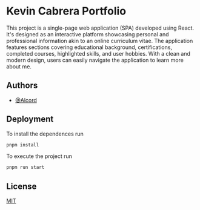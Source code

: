 
# Kevin Cabrera Portfolio

This project is a single-page web application (SPA) developed using React. It's designed as an interactive platform showcasing personal and professional information akin to an online curriculum vitae. The application features sections covering educational background, certifications, completed courses, highlighted skills, and user hobbies. With a clean and modern design, users can easily navigate the application to learn more about me.

## Authors

- [@Alcord](https://github.com/Alcord)


## Deployment

To install the dependences run

```bash
pnpm install
```

To execute the project run

```bash
pnpm run start
```

## License

[MIT](https://choosealicense.com/licenses/mit/)
